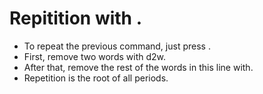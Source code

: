 # Repitition with .
- To repeat the previous command, just press .
- First, remove two words with d2w.
- After that, remove the rest of the words in this line with.
- Repetition is the root of all periods.
